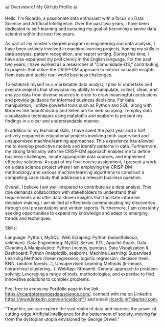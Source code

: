 📊 Overview of My GitHub Profile 📊

Hello, I'm Ricardo, a passionate data enthusiast with a focus on Data Science and Artificial Intelligence. Over the past two years, I have been dedicated to self-learning and pursuing my goal of becoming a senior data scientist within the next five years.

As part of my master's degree program in engineering and data analysis, I have been actively involved in machine learning projects, honing my skills in data analysis, pattern recognition, and report writing. During this time, I have also expanded my proficiency in the English language. For the past two years, I have worked as a researcher at "Comunidade-DS," contributing to projects that utilize the CRISP-DM approach to extract valuable insights from data and tackle real-world business challenges.

To establish myself as a marketable data analyst, I plan to undertake and execute projects that showcase my ability to manipulate, collect, clean, and analyze data from diverse sources in order to draw meaningful conclusions and provide guidance for informed business decisions. For data manipulation, I utilize powerful tools such as Python and SQL, along with libraries like beautifulsoup and Selenium for web scraping. I employ data visualization techniques using matplotlib and seaborn to present my findings in a clear and understandable manner.

In addition to my technical skills, I have spent the past year and a half actively engaged in educational projects involving both supervised and unsupervised machine learning approaches. This experience has allowed me to develop predictive models and identify patterns in data. Furthermore, my strong familiarity with the CRISP-DM approach enables me to define business challenges, locate appropriate data sources, and implement effective solutions. As part of my final course assignment, I present a work on a data science project where I am employing the CRISP-DM methodology and various machine learning algorithms to construct a compelling case study that addresses a relevant business question.

Overall, I believe I am well-prepared to contribute as a data analyst. This role demands collaboration with stakeholders to understand their requirements and offer data-driven insights that facilitate informed decision-making. I am skilled at effectively communicating my discoveries through oral presentations and written reports. Furthermore, I am constantly seeking opportunities to expand my knowledge and adapt to emerging trends and techniques.

Skills:

Language: Python, MySQL.
Web Scraping: Python (beautifulsoup, selenium).
Data Engineering: MySQL Server, ETL, Apache Spark.
Data Cleaning & Manipulation: Python (numpy, pandas).
Data Visualization & Dashboard: Python (matplotlib, seaborn).
Machine Learning: Supervised Learning Methods (linear regression, logistic regression, decision trees, KNN, random forests...), Unsupervised Learning Methods (k-means, hierarchical clustering...).
WebApp: Streamlit.
General approach to problem-solving: Leveraging a range of tools, methodologies, and expertise to find innovative solutions to complex problems.

Feel free to acess my Portfólio page in the link: https://ricardofernandesdatascience.com/,  connect with me on LinkedIn: https://www.linkedin.com/in/ricardojnf1/ and email: ricardo.jnf1@gmail.com.


"Together, we can explore the vast realm of data and harness the power of cutting-edge Artificial Intelligence for the betterment of society, moving far from the dystopian utopia envisioned by George Orwell."
